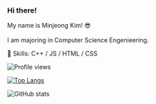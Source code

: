 ### Hi there! 
My name is Minjeong Kim! 😎
<br>
<br>
I am majoring in Computer Science Engenieering.

💫 Skills: C++ / JS / HTML / CSS

![Profile views](https://gpvc.arturio.dev/minjeongss)  

[![Top Langs](https://github-readme-stats.vercel.app/api/top-langs/?username=minjeongss)](https://github.com/anuraghazra/github-readme-stats)

![GitHub stats](https://github-readme-stats.vercel.app/api?username=minjeongss&show_icons=true)  
